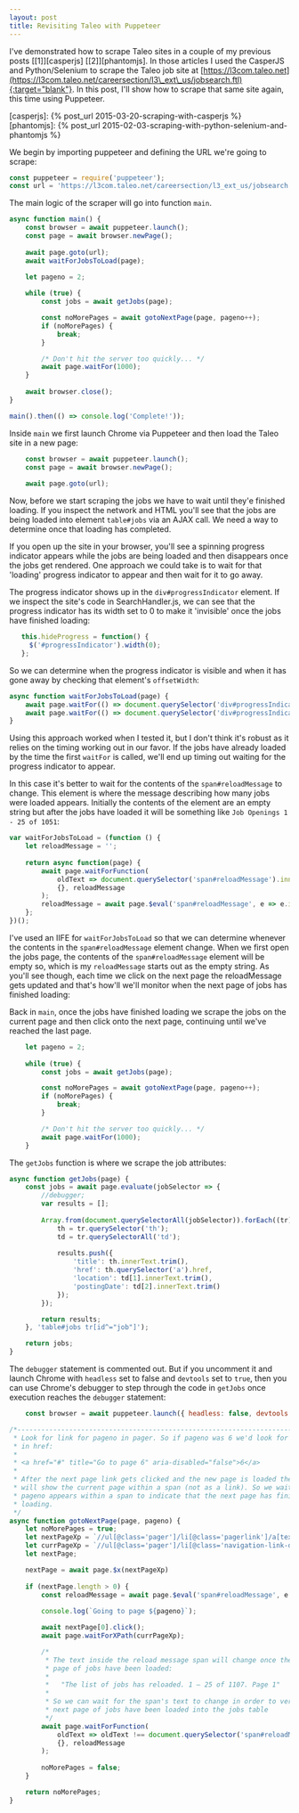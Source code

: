 ```yaml
---
layout: post
title: Revisiting Taleo with Puppeteer
---
```


I've demonstrated how to scrape Taleo sites in a couple of my previous posts [[1]][casperjs] [[2]][phantomjs].
In those articles I used the CasperJS and Python/Selenium to scrape the Taleo job site at [https://l3com.taleo.net](https://l3com.taleo.net/careersection/l3\_ext\_us/jobsearch.ftl){:target="blank"}. In this post, I'll show how to scrape that same site again, this time using Puppeteer.

[casperjs]: {% post_url 2015-03-20-scraping-with-casperjs %}
[phantomjs]: {% post_url 2015-02-03-scraping-with-python-selenium-and-phantomjs %}

We begin by importing puppeteer and defining the URL we're going to scrape:

```javascript
const puppeteer = require('puppeteer');
const url = 'https://l3com.taleo.net/careersection/l3_ext_us/jobsearch.ftl';
```

The main logic of the scraper will go into function `main`. 

```javascript
async function main() {
    const browser = await puppeteer.launch();    
    const page = await browser.newPage();
    
    await page.goto(url);
    await waitForJobsToLoad(page);

    let pageno = 2;
    
    while (true) {
        const jobs = await getJobs(page);

        const noMorePages = await gotoNextPage(page, pageno++);
        if (noMorePages) {
            break;
        }

        /* Don't hit the server too quickly... */
        await page.waitFor(1000);
    }
    
    await browser.close();
}

main().then(() => console.log('Complete!'));
```

Inside `main` we first launch Chrome via Puppeteer and then load the Taleo site in a new page:

```javascript
    const browser = await puppeteer.launch();    
    const page = await browser.newPage();
    
    await page.goto(url);
```

Now, before we start scraping the jobs we have to wait until they'e finished loading. If you
inspect the network and HTML you'll see that the jobs are being loaded into element `table#jobs`
via an AJAX call. We need a way to determine once that loading has completed.

If you open up the site in your browser, you'll see a spinning progress indicator appears while
the jobs are being loaded and then disappears once the jobs get rendered. One approach we could
take is to wait for that 'loading' progress indicator to appear and then wait for it to go away. 

The progress indicator shows up in the `div#progressIndicator` element. If we inspect the site's
code in SearchHandler.js, we can see that the progress indicator has its width set to 0 to make it
'invisible' once the jobs have finished loading:

```javascript
   this.hideProgress = function() {
     $('#progressIndicator').width(0);
   };
```

So we can determine when the progress indicator is visible and when it has gone away by checking
that element's `offsetWidth`:

```javascript
async function waitForJobsToLoad(page) {    
    await page.waitFor(() => document.querySelector('div#progressIndicator').offsetWidth !== 0);    
    await page.waitFor(() => document.querySelector('div#progressIndicator').offsetWidth === 0);
}
```

Using this approach worked when I tested it, but I don't think it's robust as it relies on the timing
working out in our favor. If the jobs have already loaded by the time the first `waitFor` is called,
we'll end up timing out waiting for the progress indicator to appear.

In this case it's better to wait for the contents of the `span#reloadMessage` to change. This element
is where the message describing how many jobs were loaded appears. Initially the contents of the element
are an empty string but after the jobs have loaded it will be something like `Job Openings 1 - 25 of 1051`:

```javascript
var waitForJobsToLoad = (function () {
    let reloadMessage = '';
    
    return async function(page) {
        await page.waitForFunction(
            oldText => document.querySelector('span#reloadMessage').innerText !== oldText,
            {}, reloadMessage
        );
        reloadMessage = await page.$eval('span#reloadMessage', e => e.innerText);
    };
})();
```

I've used an IIFE for `waitForJobsToLoad` so that we can determine whenever the contents in the `span#reloadMessage`
element change. When we first open the jobs page, the contents of the `span#reloadMessage` element will be empty so,
which is my `reloadMessage` starts out as the empty string. As you'll see though, each time we click on the next
page the reloadMessage gets updated and that's how'll we'll monitor when the next page of jobs has finished loading:

Back in `main`, once the jobs have finished loading we scrape the jobs on the current page and then
click onto the next page, continuing until we've reached the last page.

```javascript
    let pageno = 2;
    
    while (true) {
        const jobs = await getJobs(page);

        const noMorePages = await gotoNextPage(page, pageno++);
        if (noMorePages) {
            break;
        }

        /* Don't hit the server too quickly... */
        await page.waitFor(1000);
    }
```

The `getJobs` function is where we scrape the job attributes:

```javascript
async function getJobs(page) {
    const jobs = await page.evaluate(jobSelector => {
        //debugger;
        var results = [];
        
        Array.from(document.querySelectorAll(jobSelector)).forEach((tr) => {
            th = tr.querySelector('th');
            td = tr.querySelectorAll('td');
            
            results.push({
                'title': th.innerText.trim(),
                'href': th.querySelector('a').href,
                'location': td[1].innerText.trim(),
                'postingDate': td[2].innerText.trim()
            });
        });

        return results;
    }, 'table#jobs tr[id^="job"]');

    return jobs;    
}
```

The `debugger` statement is commented out. But if you uncomment it and launch Chrome with
`headless` set to false and `devtools` set to `true`, then you can use Chrome's debugger
to step through the code in `getJobs` once execution reaches the `debugger` statement:

```javascript
    const browser = await puppeteer.launch({ headless: false, devtools: true });
```


```javascript
/*------------------------------------------------------------------------------
 * Look for link for pageno in pager. So if pageno was 6 we'd look for 'Page$6' 
 * in href:
 *
 * <a href="#" title="Go to page 6" aria-disabled="false">6</a>
 *
 * After the next page link gets clicked and the new page is loaded the pager
 * will show the current page within a span (not as a link). So we wait until 
 * pageno appears within a span to indicate that the next page has finished 
 * loading.
 */ 
async function gotoNextPage(page, pageno) {
    let noMorePages = true;
    let nextPageXp = `//ul[@class='pager']/li[@class='pagerlink']/a[text()='${pageno}']`;    
    let currPageXp = `//ul[@class='pager']/li[@class='navigation-link-disabled']/a[text()='${pageno}']`;
    let nextPage;

    nextPage = await page.$x(nextPageXp)
    
    if (nextPage.length > 0) {
        const reloadMessage = await page.$eval('span#reloadMessage', e => e.innerText);
        
        console.log(`Going to page ${pageno}`);

        await nextPage[0].click();
        await page.waitForXPath(currPageXp);

        /* 
         * The text inside the reload message span will change once the next
         * page of jobs have been loaded:
         *
         *   "The list of jobs has reloaded. 1 – 25 of 1107. Page 1"
         *
         * So we can wait for the span's text to change in order to verify the 
         * next page of jobs have been loaded into the jobs table
         */
        await page.waitForFunction(
            oldText => oldText !== document.querySelector('span#reloadMessage').innerText,
            {}, reloadMessage
        );
        
        noMorePages = false;
    }

    return noMorePages;    
}
```

